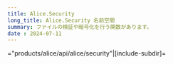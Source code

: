 ```yaml
---
title: Alice.Security
long_title: Alice.Security 名前空間
summary: ファイルの検証や暗号化を行う関数があります。
date : 2024-07-11
---
```


="products/alice/api/alice/security"|[include-subdir]=